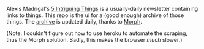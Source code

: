 Alexis Madrigal's [5 Intriguing Things](https://tinyletter.com/intriguingthings) is a usually-daily newsletter containing links to things. This repo is the ui for a (good enough) archive of those things. The [archive](https://github.com/mobeets/intriguing-things) is updated daily, thanks to [Morph](https://morph.io).


(Note: I couldn't figure out how to use heroku to automate the scraping, thus the Morph solution. Sadly, this makes the browser _much_ slower.)
